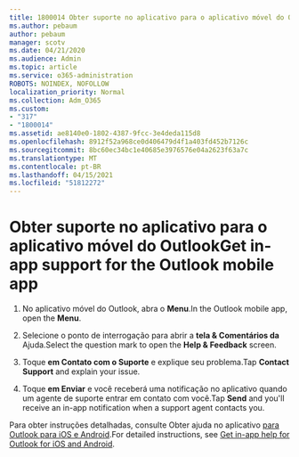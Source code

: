 ```yaml
---
title: 1800014 Obter suporte no aplicativo para o aplicativo móvel do Outlook
ms.author: pebaum
author: pebaum
manager: scotv
ms.date: 04/21/2020
ms.audience: Admin
ms.topic: article
ms.service: o365-administration
ROBOTS: NOINDEX, NOFOLLOW
localization_priority: Normal
ms.collection: Adm_O365
ms.custom:
- "317"
- "1800014"
ms.assetid: ae8140e0-1802-4387-9fcc-3e4deda115d8
ms.openlocfilehash: 8912f52a968ce0d406479d4f1a403fd452b7126c
ms.sourcegitcommit: 8bc60ec34bc1e40685e3976576e04a2623f63a7c
ms.translationtype: MT
ms.contentlocale: pt-BR
ms.lasthandoff: 04/15/2021
ms.locfileid: "51812272"
---
```

# <a name="get-in-app-support-for-the-outlook-mobile-app"></a><span data-ttu-id="61bcd-102">Obter suporte no aplicativo para o aplicativo móvel do Outlook</span><span class="sxs-lookup"><span data-stu-id="61bcd-102">Get in-app support for the Outlook mobile app</span></span>

1. <span data-ttu-id="61bcd-103">No aplicativo móvel do Outlook, abra o **Menu**.</span><span class="sxs-lookup"><span data-stu-id="61bcd-103">In the Outlook mobile app, open the **Menu**.</span></span>

2. <span data-ttu-id="61bcd-104">Selecione o ponto de interrogação para abrir a **tela &amp; Comentários da** Ajuda.</span><span class="sxs-lookup"><span data-stu-id="61bcd-104">Select the question mark to open the **Help &amp; Feedback** screen.</span></span>

3. <span data-ttu-id="61bcd-105">Toque **em Contato com o Suporte** e explique seu problema.</span><span class="sxs-lookup"><span data-stu-id="61bcd-105">Tap **Contact Support** and explain your issue.</span></span>

4. <span data-ttu-id="61bcd-106">Toque **em Enviar** e você receberá uma notificação no aplicativo quando um agente de suporte entrar em contato com você.</span><span class="sxs-lookup"><span data-stu-id="61bcd-106">Tap **Send** and you'll receive an in-app notification when a support agent contacts you.</span></span>

<span data-ttu-id="61bcd-107">Para obter instruções detalhadas, consulte Obter ajuda no aplicativo [para Outlook para iOS e Android](https://support.office.com/article/218a22d1-9fa5-4889-b689-de1c63493243.aspx#ID0EAABAAA=Contact_Support).</span><span class="sxs-lookup"><span data-stu-id="61bcd-107">For detailed instructions, see [Get in-app help for Outlook for iOS and Android](https://support.office.com/article/218a22d1-9fa5-4889-b689-de1c63493243.aspx#ID0EAABAAA=Contact_Support).</span></span>
